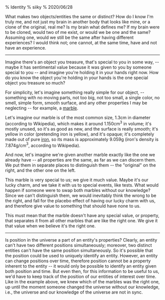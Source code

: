 % Identity
% siiky
% 2020/06/28

What makes two objects/entities the same or distinct? How do I know I'm truly
me, and not just my brain in another body that looks like mine, or a clone of
the original, real me? Is my brain what defines me? If my brain were to be
cloned, would two of me exist, or would we be one and the same? Assuming one,
would we still be the same after having different experiences? I would think
not; one cannot, at the same time, have and not have an experience.

---

Imagine there's an object you treasure, that's special to you in some way, --
maybe it has sentimental value because it was given to you by someone special
to you -- and imagine you're holding it in your hands right now. How do you
know the object you're holding in your hands is the one special object you
treasure so much?

For simplicity, let's imagine something really simple for our object, --
something with no moving parts, not too big, not too small, a single color, no
smell, simple form, smooth surface, and any other properties I may be
neglecting -- for example, a [marble].

Let's imagine our marble is of the most common size, 1.3cm in diameter
(according to Wikipedia), which makes it around 1.150cm$^3$ in volume; it's
mostly unused, so it's as good as new, and the surface is really smooth; it's
yellow in color (pretending iron is yellow), and it's opaque; it's completely
made out of pure [iron], so its mass is approximately 9.059g (iron's density is
7.874g/cm$^3$, according to Wikipedia).

And now, let's imagine we're given another marble exactly like the one we
already have -- all properties are the same, as far as we can discern them. We
put them in separate places to distinguish them -- the "original" on the right,
and the other one on the left.

This marble is very special to us; we give it much value. Maybe it's our lucky
charm, and we take it with us to special events, like tests. What would happen
if someone were to swap both marbles without our knowledge? Since we can't
distinguish them, we would inevitably think the wrong to be the right, and fall
for the placebo effect of having our lucky charm with us, and therefore give
value to something that should have none to us.

This must mean that the marble doesn't have any special value, or property,
that separates it from all other marbles that are like the right one. We give
it that value when we believe it's the right one.

---

Is position in the universe a part of an entity's properties? Clearly, an
entity can't have two different positions simultaneously; moreover, two
distinct entities can't have the same position simultaneously. So it's possible
that the position could be used to uniquely identify an entity. However, an
entity can change positions over time, therefore position cannot be a property
inherent to the entity -- it would only be possible to identify an entity given
both position and time. But even then, for this information to be useful to us,
we'd have to keep track of the position of our entities of interest over time.
Like in the example above, we knew which of the marbles was the right one, up
until the moment someone changed the universe without our knowledge, i.e., the
universe and our knowledge of the universe are not in sync.

[iron]: https://en.wikipedia.org/wiki/Iron
[marble]: https://en.wikipedia.org/wiki/Marble_(toy)

